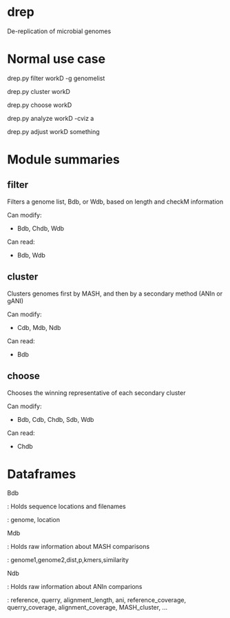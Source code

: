 # drep
De-replication of microbial genomes

# Normal use case

drep.py filter workD -g genomelist

drep.py cluster workD

drep.py choose workD

drep.py analyze workD -cviz a

drep.py adjust workD something

# Module summaries

## filter

Filters a genome list, Bdb, or Wdb, based on length and checkM information

Can modify:

- Bdb, Chdb, Wdb

Can read:

- Bdb, Wdb

## cluster

Clusters genomes first by MASH, and then by a secondary method (ANIn or gANI)

Can modify:

- Cdb, Mdb, Ndb

Can read:

-  Bdb

## choose

Chooses the winning representative of each secondary cluster

Can modify:

- Bdb, Cdb, Chdb, Sdb, Wdb

Can read:

- Chdb 

# Dataframes

Bdb

:   Holds sequence locations and filenames

:   genome, location

Mdb

:   Holds raw information about MASH comparisons

:   genome1,genome2,dist,p,kmers,similarity

Ndb

:   Holds raw information about ANIn comparions

:   reference, querry, alignment_length, ani, reference_coverage, querry_coverage, alignment_coverage, MASH_cluster, ...